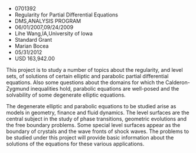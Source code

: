 
* 0701392
* Regularity for Partial Differential Equations
* DMS,ANALYSIS PROGRAM
* 06/01/2007,09/24/2009
* Lihe Wang,IA,University of Iowa
* Standard Grant
* Marian Bocea
* 05/31/2012
* USD 163,942.00

This project is to study a number of topics about the regularity, and level
sets, of solutions of certain elliptic and parabolic partial differential
equations. Also some questions about the domains for which the Calderon-Zygmund
inequalities hold, parabolic equations are well-posed and the solvability of
some degenerate elliptic equations.

The degenerate elliptic and parabolic equations to be studied arise as models in
geometry, finance and fluid dynamics. The level surfaces are the central subject
in the study of phase transitions, geometric evolutions and the free boundary
problems. Some special level surfaces appear as the boundary of crystals and the
wave fronts of shock waves. The problems to be studied under this project will
provide basic information about the solutions of the equations for these various
applications.




